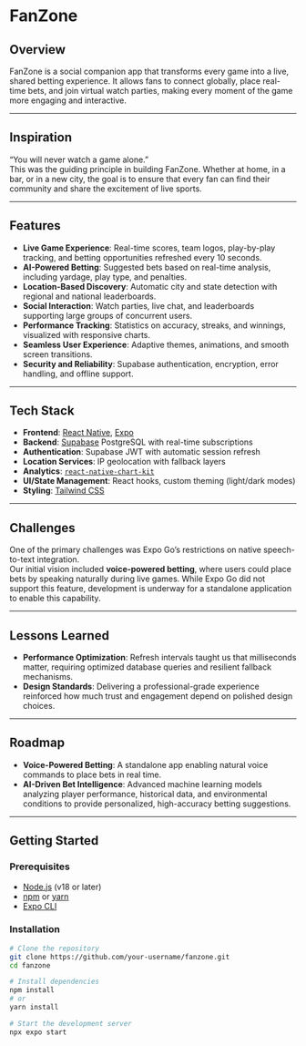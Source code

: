 # FanZone

## Overview
FanZone is a social companion app that transforms every game into a live, shared betting experience. It allows fans to connect globally, place real-time bets, and join virtual watch parties, making every moment of the game more engaging and interactive.

---

## Inspiration
“You will never watch a game alone.”  
This was the guiding principle in building FanZone. Whether at home, in a bar, or in a new city, the goal is to ensure that every fan can find their community and share the excitement of live sports.

---

## Features
- **Live Game Experience**: Real-time scores, team logos, play-by-play tracking, and betting opportunities refreshed every 10 seconds.  
- **AI-Powered Betting**: Suggested bets based on real-time analysis, including yardage, play type, and penalties.  
- **Location-Based Discovery**: Automatic city and state detection with regional and national leaderboards.  
- **Social Interaction**: Watch parties, live chat, and leaderboards supporting large groups of concurrent users.  
- **Performance Tracking**: Statistics on accuracy, streaks, and winnings, visualized with responsive charts.  
- **Seamless User Experience**: Adaptive themes, animations, and smooth screen transitions.  
- **Security and Reliability**: Supabase authentication, encryption, error handling, and offline support.  

---

## Tech Stack
- **Frontend**: [React Native](https://reactnative.dev/), [Expo](https://expo.dev/)  
- **Backend**: [Supabase](https://supabase.com/) PostgreSQL with real-time subscriptions  
- **Authentication**: Supabase JWT with automatic session refresh  
- **Location Services**: IP geolocation with fallback layers  
- **Analytics**: [`react-native-chart-kit`](https://github.com/indiespirit/react-native-chart-kit)  
- **UI/State Management**: React hooks, custom theming (light/dark modes)  
- **Styling**: [Tailwind CSS](https://tailwindcss.com/)  

---

## Challenges
One of the primary challenges was Expo Go’s restrictions on native speech-to-text integration.  
Our initial vision included **voice-powered betting**, where users could place bets by speaking naturally during live games. While Expo Go did not support this feature, development is underway for a standalone application to enable this capability.

---

## Lessons Learned
- **Performance Optimization**: Refresh intervals taught us that milliseconds matter, requiring optimized database queries and resilient fallback mechanisms.  
- **Design Standards**: Delivering a professional-grade experience reinforced how much trust and engagement depend on polished design choices.  

---

## Roadmap
- **Voice-Powered Betting**: A standalone app enabling natural voice commands to place bets in real time.  
- **AI-Driven Bet Intelligence**: Advanced machine learning models analyzing player performance, historical data, and environmental conditions to provide personalized, high-accuracy betting suggestions.  

---

## Getting Started

### Prerequisites
- [Node.js](https://nodejs.org/) (v18 or later)  
- [npm](https://www.npmjs.com/) or [yarn](https://yarnpkg.com/)  
- [Expo CLI](https://docs.expo.dev/get-started/installation/)  

### Installation
```bash
# Clone the repository
git clone https://github.com/your-username/fanzone.git
cd fanzone

# Install dependencies
npm install
# or
yarn install

# Start the development server
npx expo start

